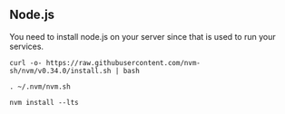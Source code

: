 ## Node.js

You need to install node.js on your server since that is used to run your services.

```
curl -o- https://raw.githubusercontent.com/nvm-sh/nvm/v0.34.0/install.sh | bash

. ~/.nvm/nvm.sh

nvm install --lts
```

